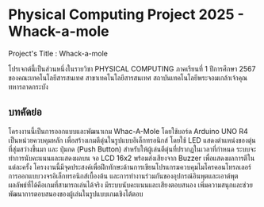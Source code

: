 # Physical Computing Project 2025 - Whack-a-mole
Project's Title : Whack-a-mole


โปรเจกต์นี้เป็นส่วนหนึ่งในรายวิชา PHYSICAL COMPUTING ภาคเรียนที่ 1 ปีการศึกษา 2567 ของคณะเทคโนโลยีสารสนเทศ สาขาเทคโนโลยีสารสนเทศ สถาบันเทคโนโลยีพระจอมเกล้าเจ้าคุณทหารลาดกระบัง


## บทคัดย่อ
โครงงานนี้เป็นการออกแบบและพัฒนาเกม Whac-A-Mole โดยใช้บอร์ด Arduino UNO R4 เป็นหน่วยควบคุมหลัก เพื่อสร้างเกมตีตุ่นในรูปแบบอิเล็กทรอนิกส์ โดยใช้ LED แสดงตำแหน่งของตุ่นที่สุ่มสว่างขึ้นมา และ ปุ่มกด (Push Button) สำหรับให้ผู้เล่นตีตุ่นที่ปรากฏในเวลาที่กำหนด ระบบจะทำการนับคะแนนและแสดงผลบน จอ LCD 16x2 พร้อมส่งเสียงจาก Buzzer เพื่อแสดงผลการตีในแต่ละครั้ง โครงงานนี้มีจุดประสงค์เพื่อฝึกทักษะด้านการเขียนโปรแกรมควบคุมไมโครคอนโทรลเลอร์ การออกแบบวงจรอิเล็กทรอนิกส์เบื้องต้น และการทำงานร่วมกันของอุปกรณ์อินพุตและเอาต์พุต ผลลัพธ์ที่ได้คือเกมที่สามารถเล่นได้จริง มีระบบนับคะแนนและเสียงตอบสนอง เพิ่มความสนุกและช่วยพัฒนาการตอบสนองของผู้เล่นในรูปแบบเกมเชิงโต้ตอบ
